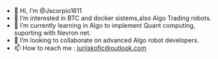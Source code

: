 - 👋 Hi, I’m @Jscorpio1611
- 👀 I’m interested in BTC and docker sistems,also Algo Trading robots.
- 🌱 I’m currently learning in Algo to implement Quant computing, suporting with Nevron net.
- 💞️ I’m looking to collaborate on advanced Algo robot developers.
- 📫 How to reach me : jurijskofic@outlook.com

<!---
Jscorpio1611/Jscorpio1611 is a ✨ special ✨ repository because its `README.md` (this file) appears on your GitHub profile.
You can click the Preview link to take a look at your changes.
--->
